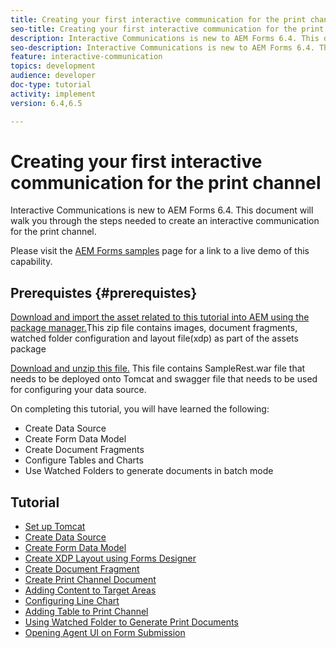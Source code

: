 ```yaml
---
title: Creating your first interactive communication for the print channel
seo-title: Creating your first interactive communication for the print channel
description: Interactive Communications is new to AEM Forms 6.4. This document will walk you through the steps needed to create an interactive communication for the print channel.
seo-description: Interactive Communications is new to AEM Forms 6.4. This document will walk you through the steps needed to create an interactive communication for the print channel.
feature: interactive-communication
topics: development
audience: developer
doc-type: tutorial
activity: implement
version: 6.4,6.5

---
```


# Creating your first interactive communication for the print channel

Interactive Communications is new to AEM Forms 6.4. This document will walk you through the steps needed to create an interactive communication for the print channel.

Please visit the [AEM Forms samples](https://forms.enablementadobe.com/content/samples/samples.html?query=0) page for a link to a live demo of this capability.

## Prerequistes {#prerequistes}

[Download and import the asset related to this tutorial into AEM using the package manager.](assets/gettingstartedassets.zip)This zip file contains images, document fragments, watched folder configuration and layout file(xdp) as part of the assets package

[Download and unzip this file.](assets/warfileandswaggerfile.zip) This file contains SampleRest.war file that needs to be deployed onto Tomcat and swagger file that needs to be used for configuring your data source.

On completing this tutorial, you will have learned the following:

* Create Data Source
* Create Form Data Model
* Create Document Fragments
* Configure Tables and Charts
* Use Watched Folders to generate documents in batch mode

## Tutorial

* [Set up Tomcat](partone.md)
* [Create Data Source](parttwo.md)
* [Create Form Data Model](partthree.md)
* [Create XDP Layout using Forms Designer](partfour.md)
* [Create Document Fragment](partfive.md)
* [Create Print Channel Document](partsix.md)
* [Adding Content to Target Areas](partseven.md)
* [Configuring Line Chart](parteight.md)
* [Adding Table to Print Channel](partnine.md)
* [Using Watched Folder to Generate Print Documents](partten.md)
* [Opening Agent UI on Form Submission](parteleven.md)

